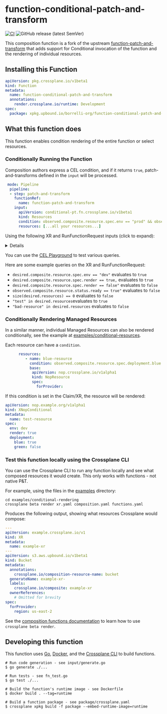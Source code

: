 # function-conditional-patch-and-transform

[![CI](https://github.com/stevendborrelli/function-conditional-patch-and-transform/actions/workflows/ci.yml/badge.svg)](https://github.com/stevendborrelli/function-conditional-patch-and-transform/actions/workflows/ci.yml) ![GitHub release (latest SemVer)](https://img.shields.io/github/release/crossplane-contrib/function-conditional-patch-and-transform)

This composition function is a fork of the upstream [function-patch-and-transform](https://github.com/crossplane-contrib/function-patch-and-transform)
that adds support for Conditional invocation of the function and the rendering
of individual resources.

## Installing this Function

```yaml
apiVersion: pkg.crossplane.io/v1beta1
kind: Function
metadata:
  name: function-conditional-patch-and-transform
  annotations:
    render.crossplane.io/runtime: Development
spec:
  package: xpkg.upbound.io/borrelli-org/function-conditional-patch-and-transform:v0.3.0
```

## What this function does

This function enables condition rendering of the entire function or select resources.

### Conditionally Running the Function

Composition authors express a CEL condition, and if it returns `true`, patch-and-transforms defined in the `input` will be processed.

```yaml
 mode: Pipeline
  pipeline:
  - step: patch-and-transform
    functionRef:
      name: function-patch-and-transform
    input:
      apiVersion: conditional-pt.fn.crossplane.io/v1beta1
      kind: Resources
      condition: observed.composite.resource.spec.env == "prod" && observed.composite.resource.spec.render == true
      resources: [...all your resources...]
```

Using the following XR and RunFunctionRequest inputs (click to expand):
<details>

```yaml
apiVersion: nopexample.org/v1alpha1
kind: XNopResource
metadata:
  name: test-resource
spec:
  env: dev
  render: true
```

```json
{
   "desired": {
      "composite": {
         "resource": {
            "apiVersion": "nopexample.org/v1alpha1",
            "kind": "XNopResource",
            "metadata": {
               "name": "test-resource"
            },
            "spec": {
               "env": "dev",
               "render": true
            }
         }
      },
      "resources": {
         "test": {
            "resource": {
               "apiVersion": "example.org/v1",
               "kind": "CD",
               "metadata": {
                  "name": "cool-42",
                  "namespace": "default"
               }
            }
         }
      }
   },
   "observed": {
      "composite": {
         "resource": {
            "apiVersion": "nopexample.org/v1alpha1",
            "kind": "XNopResource",
            "metadata": {
               "name": "test-resource"
            },
            "spec": {
               "env": "dev",
               "render": true
            },
            "status": {
               "id": "123",
               "ready": false
            }
         }
      }
   }
}
```

</details>

You can use the  [CEL Playground](https://playcel.undistro.io/?content=H4sIAAAAAAAAA%2B1UPW%2FDIBT8K4g5SeW0U9Z27tCh6sDyYl5aVAwIsNUq8n%2BvMY4dGxx16dYNuON93D04Uw4e6IGemSKEMMrRCYuc0QOJR%2F1pqSujnfA4O%2B8hi07XtkyQHgQjXtE6oVWAGVXa4BdURuJO2%2Fe7pgBpPqBgdLO8%2BSkUj3fenrV5GZMkxAo9hB4y%2BXtcQYUxkEfnt1O5c26bBHYGy7WgqJoYk2OT1DTIojjaQPK2xkWuq%2B24ngqYNHWp3KGJrNQ3fCA5K%2BY%2B5JuYTHh8yjNuq0%2FmBpRay%2B3DPhdpZDoDJV60PUEt%2FdKphYCrevaLQVVG9dGhbf4H%2B28HO83lwdfJGF9QMShR7O%2FXkgH%2FDpwTSPerVxRdZ6qlm27ETadKMKn74Fjn1BH4lU5EKDJ8d7vxxdH2B6myt7YTBQAA) to test various queries.

Here are some example queries on the XR and RunFunctionRequest:

- `desired.composite.resource.spec.env == "dev"` evaluates to  `true`
- `desired.composite.resource.spec.render == true,` evaluates to `true`
- `desired.composite.resource.spec.render == false"` evaluates to `false`
- `observed.composite.resource.status.ready == true"` evaluates to `false`
- `size(desired.resources) == 0` evaluates to `false`
- `"test" in desired.resources`evaluates to `true`
- `"bad-resource" in desired.resources` evaluates to `false`

### Conditionally Rendering Managed Resources

In a similar manner, individual Managed Resources can also
be rendered conditionally, see the example at [examples/conditional-resources](examples/conditional-resources/). 

Each resource can have a `condition`.

```yaml
      resources:
         - name: blue-resource
           condition: observed.composite.resource.spec.deployment.blue == true
           base:
            apiVersion: nop.crossplane.io/v1alpha1
            kind: NopResource
            spec:
              forProvider:
```

If this condition is set in the Claim/XR, the resource will be rendered:

```yaml
apiVersion: nop.example.org/v1alpha1
kind: XNopConditional
metadata:
  name: test-resource
spec:
  env: dev
  render: true
  deployment:
    blue: true
    green: false

```

### Test this function locally using the Crossplane CLI

You can use the Crossplane CLI to run any function locally and see what composed
resources it would create. This only works with functions - not native P&T.

For example, using the files in the [examples](examples) directory:

```shell
cd examples/conditional-rendering
crossplane beta render xr.yaml composition.yaml functions.yaml
```

Produces the following output, showing what resources Crossplane would compose:

```yaml
---
apiVersion: example.crossplane.io/v1
kind: XR
metadata:
  name: example-xr
---
apiVersion: s3.aws.upbound.io/v1beta1
kind: Bucket
metadata:
  annotations:
    crossplane.io/composition-resource-name: bucket
  generateName: example-xr-
  labels:
    crossplane.io/composite: example-xr
  ownerReferences:
    # Omitted for brevity
spec:
  forProvider:
    region: us-east-2
```

See the [composition functions documentation][docs-functions] to learn how to
use `crossplane beta render`.

## Developing this function

This function uses [Go][go], [Docker][docker], and the [Crossplane CLI][cli] to
build functions.

```shell
# Run code generation - see input/generate.go
$ go generate ./...

# Run tests - see fn_test.go
$ go test ./...

# Build the function's runtime image - see Dockerfile
$ docker build . --tag=runtime

# Build a function package - see package/crossplane.yaml
$ crossplane xpkg build -f package --embed-runtime-image=runtime
```

[Crossplane]: https://crossplane.io
[docs-composition]: https://docs.crossplane.io/v1.14/getting-started/provider-aws-part-2/#create-a-deployment-template
[docs-functions]: https://docs.crossplane.io/v1.14/concepts/composition-functions/
[docs-pandt]: https://docs.crossplane.io/v1.14/concepts/patch-and-transform/
[fn-go-templating]: https://github.com/stevendborrelli/function-go-templating
[#4617]: https://github.com/crossplane/crossplane/issues/4617
[#4746]: https://github.com/crossplane/crossplane/issues/4746
[go]: https://go.dev
[docker]: https://www.docker.com
[cli]: https://docs.crossplane.io/latest/cli